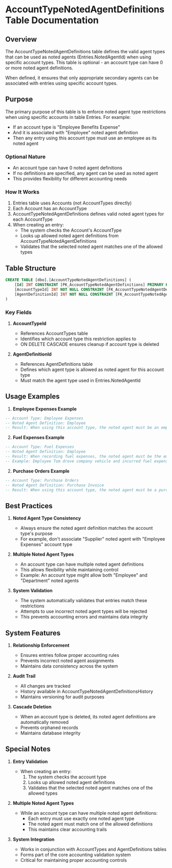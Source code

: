 # AccountTypeNotedAgentDefinitions Table Documentation

## Overview
The AccountTypeNotedAgentDefinitions table defines the valid agent types that can be used as noted agents (Entries.NotedAgentId) when using specific account types. This table is optional - an account type can have 0 or more noted agent definitions.

When defined, it ensures that only appropriate secondary agents can be associated with entries using specific account types.

## Purpose
The primary purpose of this table is to enforce noted agent type restrictions when using specific accounts in table Entries. For example:
- If an account type is "Employee Benefits Expense"
- And it is associated with "Employee" noted agent definition
- Then any entry using this account type must use an employee as its noted agent

### Optional Nature
- An account type can have 0 noted agent definitions
- If no definitions are specified, any agent can be used as noted agent
- This provides flexibility for different accounting needs

### How It Works
1. Entries table uses Accounts (not AccountTypes directly)
2. Each Account has an AccountType
3. AccountTypeNotedAgentDefinitions defines valid noted agent types for each AccountType
4. When creating an entry:
   - The system checks the Account's AccountType
   - Looks up allowed noted agent definitions from AccountTypeNotedAgentDefinitions
   - Validates that the selected noted agent matches one of the allowed types

## Table Structure
```sql
CREATE TABLE [dbo].[AccountTypeNotedAgentDefinitions] (
    [Id] INT CONSTRAINT [PK_AccountTypeNotedAgentDefinitions] PRIMARY KEY IDENTITY,
    [AccountTypeId] INT NOT NULL CONSTRAINT [FK_AccountTypeNotedAgentDefinitions__AccountTypeId] REFERENCES dbo.[AccountTypes]([Id]) ON DELETE CASCADE,
    [AgentDefinitionId] INT NOT NULL CONSTRAINT [FK_AccountTypeNotedAgentDefinitions__AgentDefinitionId] REFERENCES dbo.[AgentDefinitions]([Id])
)
```

### Key Fields

1. **AccountTypeId**
   - References AccountTypes table
   - Identifies which account type this restriction applies to
   - ON DELETE CASCADE ensures cleanup if account type is deleted

2. **AgentDefinitionId**
   - References AgentDefinitions table
   - Defines which agent type is allowed as noted agent for this account type
   - Must match the agent type used in Entries.NotedAgentId

## Usage Examples

1. **Employee Expenses Example**
```sql
-- Account Type: Employee Expenses
-- Noted Agent Definition: Employee
-- Result: When using this account type, the noted agent must be an employee
```

2. **Fuel Expenses Example**
```sql
-- Account Type: Fuel Expenses
-- Noted Agent Definition: Employee
-- Result: When recording fuel expenses, the noted agent must be the employee who incurred the expense
-- Example: Employee Tom drove company vehicle and incurred fuel expenses
```

2. **Purchase Orders Example**
```sql
-- Account Type: Purchase Orders
-- Noted Agent Definition: Purchase Invoice
-- Result: When using this account type, the noted agent must be a purchase invoice
```

## Best Practices

1. **Noted Agent Type Consistency**
   - Always ensure the noted agent definition matches the account type's purpose
   - For example, don't associate "Supplier" noted agent with "Employee Expenses" account type

2. **Multiple Noted Agent Types**
   - An account type can have multiple noted agent definitions
   - This allows flexibility while maintaining control
   - Example: An account type might allow both "Employee" and "Department" noted agents

3. **System Validation**
   - The system automatically validates that entries match these restrictions
   - Attempts to use incorrect noted agent types will be rejected
   - This prevents accounting errors and maintains data integrity

## System Features

1. **Relationship Enforcement**
   - Ensures entries follow proper accounting rules
   - Prevents incorrect noted agent assignments
   - Maintains data consistency across the system

2. **Audit Trail**
   - All changes are tracked
   - History available in AccountTypeNotedAgentDefinitionsHistory
   - Maintains versioning for audit purposes

3. **Cascade Deletion**
   - When an account type is deleted, its noted agent definitions are automatically removed
   - Prevents orphaned records
   - Maintains database integrity

## Special Notes

1. **Entry Validation**
   - When creating an entry:
     1. The system checks the account type
     2. Looks up allowed noted agent definitions
     3. Validates that the selected noted agent matches one of the allowed types

2. **Multiple Noted Agent Types**
   - While an account type can have multiple noted agent definitions:
     - Each entry must use exactly one noted agent type
     - The noted agent must match one of the allowed definitions
     - This maintains clear accounting trails

3. **System Integration**
   - Works in conjunction with AccountTypes and AgentDefinitions tables
   - Forms part of the core accounting validation system
   - Critical for maintaining proper accounting controls
